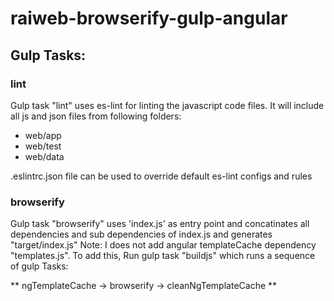 # raiweb-browserify-gulp-angular
## Gulp Tasks:
### lint ###
Gulp task "lint" uses es-lint for linting the javascript code files.
It will include all js and json files from following folders:
* web/app
* web/test
* web/data

.eslintrc.json file can be used to override default es-lint configs and rules

### browserify ###
Gulp task "browserify" uses 'index.js' as entry point and concatinates all dependencies and sub dependencies of index.js and generates "target/index.js" Note: I does not add angular templateCache dependency "templates.js". To add this, Run gulp task "buildjs" which runs a sequence of gulp Tasks:

** ngTemplateCache -> browserify -> cleanNgTemplateCache **


